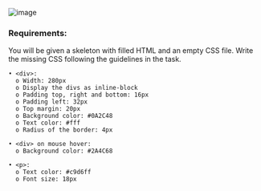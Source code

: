 ![image](https://github.com/nsinorov/SoftUniMainPath/assets/45227327/d3049e97-9111-47c0-b451-b21e92754101)

### Requirements:

You will be given a skeleton with filled HTML and an empty CSS file. Write the missing CSS following the guidelines in the task.

    • <div>:
      o Width: 280px
      o Display the divs as inline-block
      o Padding top, right and bottom: 16px
      o Padding left: 32px
      o Top margin: 20px
      o Background color: #0A2C48
      o Text color: #fff
      o Radius of the border: 4px
      
    • <div> on mouse hover:
      o Background color: #2A4C68
      
    • <p>:
      o Text color: #c9d6ff
      o Font size: 18px
